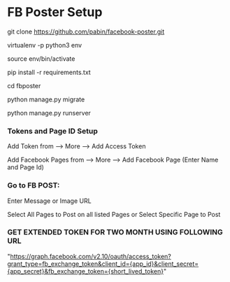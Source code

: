 # FB Poster Setup

git clone https://github.com/pabin/facebook-poster.git

virtualenv -p python3 env

source env/bin/activate

pip install -r requirements.txt

cd fbposter

python manage.py migrate

python manage.py runserver

### Tokens and Page ID Setup
Add Token from --> More --> Add Access Token

Add Facebook Pages from --> More --> Add Facebook Page (Enter Name and Page Id)

### Go to FB POST:
Enter Message or Image URL

Select All Pages to Post on all listed Pages or Select Specific Page to Post



### GET EXTENDED TOKEN FOR TWO MONTH USING FOLLOWING URL
"https://graph.facebook.com/v2.10/oauth/access_token?grant_type=fb_exchange_token&client_id={app_id}&client_secret={app_secret}&fb_exchange_token={short_lived_token}"
